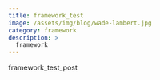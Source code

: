 ```yaml
---
title: framework_test
image: /assets/img/blog/wade-lambert.jpg
category: framework
description: >
  framework
---
```


framework_test_post